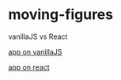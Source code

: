 # moving-figures
vanillaJS vs React

[app on vanillaJS](https://vanillajs-moving-figures.netlify.app/)	

[app on react](https://react-moving-figures-juliazaykas.netlify.app/)
